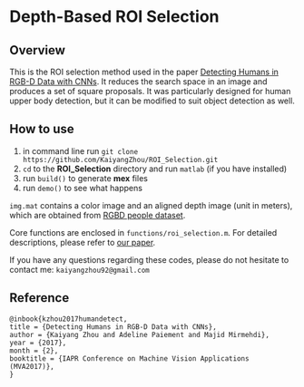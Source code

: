 # Depth-Based ROI Selection
## Overview
This is the ROI selection method used in the paper [Detecting Humans in RGB-D Data with CNNs](https://kaiyangzhou.github.io/files/MVA17.pdf). It reduces the search space in an image and produces a set of square proposals. It was particularly designed for human upper body detection, but it can be modified to suit object detection as well.

## How to use
1. in command line run `git clone https://github.com/KaiyangZhou/ROI_Selection.git`
2. `cd` to the **ROI_Selection** directory and run `matlab` (if you have installed)
3. run `build()` to generate **mex** files
4. run `demo()` to see what happens

`img.mat` contains a color image and an aligned depth image (unit in meters), which are obtained from [RGBD people dataset](http://www2.informatik.uni-freiburg.de/~spinello/RGBD-dataset.html).

Core functions are enclosed in `functions/roi_selection.m`. For detailed descriptions, please refer to [our paper](https://kaiyangzhou.github.io/files/MVA17.pdf).

If you have any questions regarding these codes, please do not hesitate to contact me: `kaiyangzhou92@gmail.com`

## Reference
```
@inbook{kzhou2017humandetect,
title = {Detecting Humans in RGB-D Data with CNNs},
author = {Kaiyang Zhou and Adeline Paiement and Majid Mirmehdi},
year = {2017},
month = {2},
booktitle = {IAPR Conference on Machine Vision Applications (MVA2017)},
}
```
